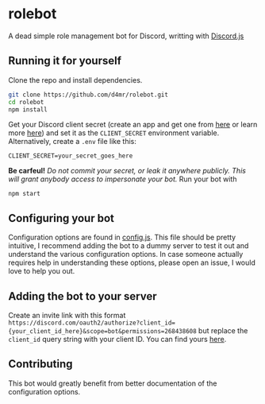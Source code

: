 # rolebot
A dead simple role management bot for Discord, writting with [Discord.js](https://discord.js.org/)

## Running it for yourself
Clone the repo and install dependencies.

```bash
git clone https://github.com/d4mr/rolebot.git
cd rolebot
npm install
```

Get your Discord client secret (create an app and get one from [here](https://discord.com/developers/applications) or learn more [here](https://discord.com/developers/docs/intro)) and set it as the `CLIENT_SECRET` environment variable. Alternatively, create a `.env` file like this:
```TXT:.env
CLIENT_SECRET=your_secret_goes_here
```
**Be carfeul!** *Do not commit your secret, or leak it anywhere publicly. This will grant anybody access to impersonate your bot.*
Run your bot with
```
npm start
```

## Configuring your bot
Configuration options are found in [config.js](./config.js). This file should be pretty intuitive, I recommend adding the bot to a dummy server to test it out and understand the various configuration options. In case someone actually requires help in understanding these options, please open an issue, I would love to help you out.

## Adding the bot to your server
Create an invite link with this format ```https://discord.com/oauth2/authorize?client_id={your_client_id_here}&scope=bot&permissions=268438608``` but replace the `client_id` query string with your client ID. You can find yours [here](https://discord.com/developers/applications).

## Contributing
This bot would greatly benefit from better documentation of the configuration options.
